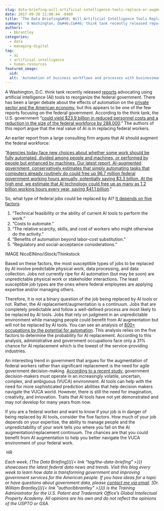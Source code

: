 ```yaml
---
slug: data-briefing-will-artificial-intelligence-tools-replace-or-augment-federal-employees
date: 2017-09-20 11:00:44 -0400
title: 'The Data Briefing&#58; Will Artificial Intelligence Tools Replace or Augment Federal Employees&#63;'
summary: 'A Washington, D&#46;C&#46; think tank recently released reports advocating using artificial intelligence &#40;AI&#41; tools to reorganize the federal government&#46;'
authors:
  - bbrantley
categories:
  - data
  - managing-digital
tag:
  - ai
  - artificial-intelligence
  - human-resources
featured_image:
  uid:
  alt: 'Automation of business workflows and processes with businessman&#46;'
---
```


A Washington, D.C. think tank recently released [reports](https://fcw.com/articles/2017/08/15/can-ai-replace-feds.aspx) advocating using artificial intelligence (AI) tools to reorganize the federal government. There has been a larger debate about the effects of automation on the [private sector and the American economy](https://obamawhitehouse.archives.gov/sites/whitehouse.gov/files/documents/Artificial-Intelligence-Automation-Economy.PDF), but this appears to be one of the few reports focusing on the federal government. According to the think tank, the U.S. government “[could yield $23.9 billion in reduced personnel costs and a reduction in the size of the federal workforce by 288,000](https://fcw.com/articles/2017/08/15/can-ai-replace-feds.aspx).” The authors of this report argue that the real value of AI is in replacing federal workers.

An earlier report from a large consulting firm argues that AI should augment the federal workforce:

“[Agencies today face new choices about whether some work should be fully automated, divided among people and machines, or performed by people but enhanced by machines. Our latest report, AI-augmented government, conservatively estimates that simply automating tasks that computers already routinely do could free up 96.7 million federal government working hours annually, potentially saving $3.3 billion. At the high end, we estimate that AI technology could free up as many as 1.2 billion working hours every year, saving $41.1 billion](https://dupress.deloitte.com/dup-us-en/focus/cognitive-technologies/artificial-intelligence-government-summary.html).”

So, what type of federal jobs could be replaced by AI? [It depends on five factors](http://www.mckinsey.com/business-functions/digital-mckinsey/our-insights/where-machines-could-replace-humans-and-where-they-cant-yet):

1. “Technical feasibility or the ability of current AI tools to perform the work.”
2. “Costs to automate.”
3. “The relative scarcity, skills, and cost of workers who might otherwise do the activity.”
4. “Benefits of automation beyond labor-cost substitution.”
5. “Regulatory and social-acceptance considerations.”

IMAGE
NicoElNino/iStock/Thinkstock

Based on these factors, the most susceptible types of jobs to be replaced by AI involve predictable physical work, data processing, and data collection. Jobs not currently ripe for AI automation (but may be soon) are unpredictable physical work or stakeholder interactions. The least susceptible job types are the ones where federal employees are applying expertise and/or managing others.

Therefore, it is not a binary question of the job being replaced by AI tools or not. Rather, the AI replacement/augmentation is a continuum. Jobs that are completely predictable and follow a well-defined process are most likely to be replaced by AI tools. Jobs that rely on judgment in an unpredictable environment while managing people could benefit from AI augmentation but will not be replaced by AI tools. You can see an analysis of [800+ occupations by the potential for automation](https://public.tableau.com/profile/mckinsey.analytics#!/vizhome/AutomationBySector/WhereMachinesCanReplaceHumans). This analysis relies on the five factors to determine the probability for AI replacement. According to this analysis, administrative and government occupations face only a 31% chance for AI replacement which is the lowest of the service-providing industries.

An interesting trend in government that argues for the augmentation of federal workers rather than significant replacement is the need for agile government decision-making. [According to a recent study](https://fcw.com/articles/2017/08/15/critical-analytics-prediction-berliner.aspx), government decision-makers must operate in an increasingly volatile, uncertain, complex, and ambiguous (VUCA) environment. AI tools can help with the need for more sophisticated prediction abilities that help decision makers navigate the VUCA world. However, there is still the need for imagination, creativity, and innovation. Traits that AI tools have not yet demonstrated and may not develop for many years from now.

If you are a federal worker and want to know if your job is in danger of being replaced by AI tools, consider the five factors. How much of your job depends on your expertise, the ability to manage people and the unpredictability of your work tells you where you fall on the AI augmentation/replacement continuum. The chances are that you could benefit from AI augmentation to help you better navigate the VUCA environment of your federal work.

 HR

_Each week, [The Data Briefing]({{< link "tag/the-data-briefing" >}}) showcases the latest federal data news and trends. Visit this blog every week to learn how data is transforming government and improving government services for the American people. If you have ideas for a topic or have questions about government data, please [contact me via email](mailto:William.Brantley@uspto.gov?subject=The%20Data%20Briefing)._
_[Dr. William Brantley]({{< link "author/bbrantley" >}})) is the Training Administrator for the U.S. Patent and Trademark Office’s Global Intellectual Property Academy. All opinions are his own and do not reflect the opinions of the USPTO or GSA._
